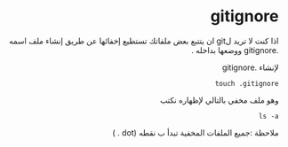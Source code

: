 <div dir="rtl">

# gitignore 

اذا كنت لا تريد لgit ان يتتبع بعض ملفاتك تستطيع إخفائها عن طريق إنشاء ملف اسمه .gitignore ووضعها بداخله .

لإنشاء .gitignore 

`touch .gitignore`

وهو ملف مخفي بالتالي لإظهاره نكتب 

`ls -a` 

ملاحظة :جميع الملفات المخفية تبدأ ب نقطه (dot . )

<div>